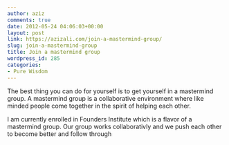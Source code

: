 ```yaml
---
author: aziz
comments: true
date: 2012-05-24 04:06:03+00:00
layout: post
link: https://azizali.com/join-a-mastermind-group/
slug: join-a-mastermind-group
title: Join a mastermind group
wordpress_id: 285
categories:
- Pure Wisdom
---
```


The best thing you can do for yourself is to get yourself in a mastermind group. A mastermind group is a collaborative environment where like minded people come together in the spirit of helping each other.

I am currently enrolled in Founders Institute which is a flavor of a mastermind group. Our group works collaborativly and we push each other to become better and follow through
